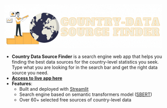 ![](Country_source_finder_cropped.gif)

- **Country Data Source Finder** is a search engine web app that helps you finding the best data sources for the country-level statistics you seek. Type what you are looking for in the search bar and get the right data source you need.
- [**Access to live app here**]()
- **Features**:
  - Built and deployed with [Streamlit](https://streamlit.io/)
  - Search engine based on semantic transformers model ([SBERT](https://www.sbert.net/))
  - Over 60+ selected free sources of country-level data
